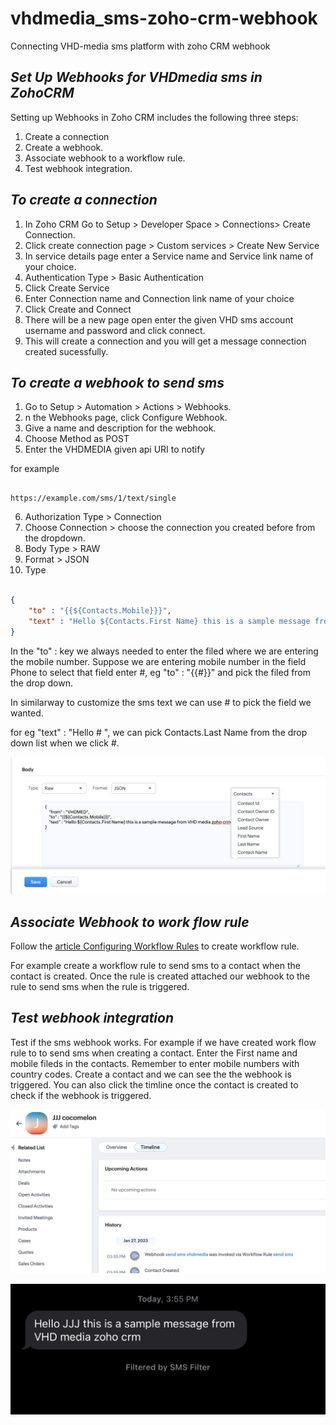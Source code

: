 # vhdmedia_sms-zoho-crm-webhook
Connecting VHD-media sms platform with zoho CRM webhook

## *Set Up Webhooks for VHDmedia sms in ZohoCRM*
Setting up Webhooks in Zoho CRM includes the following three steps:

1. Create a connection
2. Create a webhook.
2. Associate webhook to a workflow rule.
3. Test webhook integration.

## *To create a connection*

1. In Zoho CRM Go to Setup > Developer Space > Connections> Create Connection.
2. Click create connection page > Custom services > Create New Service
3. In service details page enter a Service name and Service link name of your choice. 
4. Authentication Type > Basic Authentication 
5. Click Create Service
6. Enter Connection name and Connection link name of your choice 
7. Click Create and Connect 
8. There will be a new page open enter the given VHD sms account username and password and click connect. 
9. This will create a connection and you will get a message connection created sucessfully. 


## *To create a webhook to send sms*


1. Go to Setup > Automation > Actions > Webhooks.
2. n the Webhooks page, click Configure Webhook.
3. Give a name and description for the webhook. 
4. Choose Method as POST
5. Enter the VHDMEDIA given api URI to notify 

for example 

```URI

https://example.com/sms/1/text/single

```
6. Authorization Type > Connection 
7. Choose Connection > choose the connection you created before from the dropdown. 
8. Body Type > RAW 
9. Format > JSON
10. Type 

```Json

{
    "to" : "{{${Contacts.Mobile}}}",
    "text" : "Hello ${Contacts.First Name} this is a sample message from VHD media zoho crm"
}


```

In the "to" : key we always needed to enter the filed  where we are entering the mobile number. Suppose we are entering mobile number in the field Phone to select that field enter #,  eg "to" : "{{#}}" and pick the filed from the drop down. 

In similarway to customize the sms text we can use # to pick the field we wanted. 

for eg "text" : "Hello # ", we can pick Contacts.Last Name from the drop down list when we click #. 

![text-body](/images/text-body.png)


## *Associate Webhook to work flow rule* 

Follow the [article Configuring Workflow Rules](https://help.zoho.com/portal/en/kb/crm/automate-business-processes/workflow-management/articles/configuring-workflow-rules#Part_1_-_Enter_the_basic_details_of_the_rule) to create workflow rule. 

For example create a workflow rule to send sms to a contact when the contact is created. 
Once the rule is created attached our webhook to the rule to send sms when the rule is triggered. 

## *Test webhook integration*

Test if the sms webhook works. For example if we have created work flow rule to to send sms when creating a contact. Enter the First name and mobile fileds in the contacts. Remember to enter mobile numbers with country codes. Create a contact and we can see the the webhook is triggered. You can also click the timline once the contact is created to check if the webhook is triggered. 

![timeline](/images/timeline.png)

![sms](/images/sms.jpg)